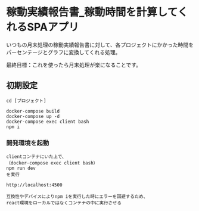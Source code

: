 # 稼動実績報告書_稼動時間を計算してくれるSPAアプリ

いつもの月末処理の稼動実績報告書に対して、各プロジェクトにかかった時間をパーセンテージとグラフに変換してくれる処理。

最終目標：これを使ったら月末処理が楽になることです。

## 初期設定

```
cd [プロジェクト]

docker-compose build
docker-compose up -d
docker-compose exec client bash
npm i
```

### 開発環境を起動

```
clientコンテナにいた上で、
（docker-compose exec client bash）
npm run dev
を実行

http://localhost:4500

互換性やデバイスによりnpm iを実行した時にエラーを回避するため、
react環境をローカルではなくコンテナの中に実行させる
```